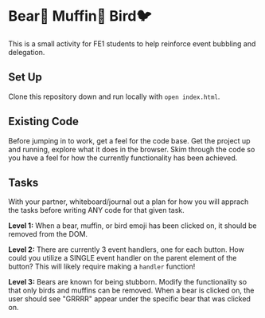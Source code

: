 # Bear🐻 Muffin🧁 Bird🐦

This is a small activity for FE1 students to help reinforce event bubbling and delegation.

## Set Up

Clone this repository down and run locally with `open index.html`.

## Existing Code

Before jumping in to work, get a feel for the code base. Get the project up and running, explore what it does in the browser. Skim through the code so you have a feel for how the currently functionality has been achieved.

## Tasks

With your partner, whiteboard/journal out a plan for how you will apprach the tasks before writing ANY code for that given task.

**Level 1:** When a bear, muffin, or bird emoji has been clicked on, it should be removed from the DOM.

**Level 2:** There are currently 3 event handlers, one for each button. How could you utilize a SINGLE event handler on the parent element of the button? This will likely require making a `handler` function! 

**Level 3:** Bears are known for being stubborn. Modify the functionality so that only birds and muffins can be removed. When a bear is clicked on, the user should see "GRRRR" appear under the specific bear that was clicked on.

